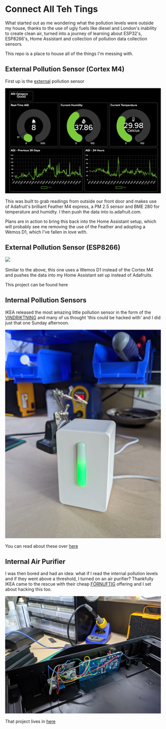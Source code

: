 # Connect All Teh Tings

What started out as me wondering what the pollution levels were outside my house, thanks to the use of ugly fuels like diesel and London's inability to create clean air, turned into a journey of learning about ESP32's, ESP8266's, Home Assistant and collection of pollution data collection sensors. 

This repo is a place to house all of the things I'm messing with. 

## External Pollution Sensor (Cortex M4)

First up is the [external](https://github.com/danielcuthbert/Pollution-Sensor) pollution sensor

![](https://github.com/danielcuthbert/Pollution-Sensor/raw/main/img/adafruit.png)

This was built to grab readings from outside our front door and makes use of Adafruit's brilliant Feather M4 express, a PM 2.5 sensor and BME 280 for temperature and humidty. I then push the data into io.adafruit.com. 

Plans are in action to bring this back into the Home Assistant setup, which will probably see me removing the use of the Feather and adopting a Wemos D1, which I've fallen in love with. 

## External Pollution Sensor (ESP8266)

![](smutsig.jpg)

Similar to the above, this one uses a Wemos D1 instead of the Cortex M4 and pushes the data into my Home Assistant set up instead of Adafruits. 

This project can be found here

## Internal Pollution Sensors

IKEA released the most amazing little pollution sensor in the form of the [VINDRIKTNING](https://www.ikea.com/gb/en/p/vindriktning-air-quality-sensor-80515910/) and many of us thought 'this could be hacked with' and I did just that one Sunday afternoon. 

![](images/vindriktning1.jpg)

You can read about these over [here](https://github.com/danielcuthbert/home-assistant/tree/main/Vindrikting)

## Internal Air Purifier

I was then bored and had an idea: what if I read the internal pollution levels and if they went above a threshold, I turned on an air purifier? Thankfully IKEA came to the rescue with their cheap [FÖRNUFTIG](https://www.ikea.com/gb/en/p/foernuftig-air-purifier-black-40488065/) offering and I set about hacking this too. 

![](images/FORNUFTIG.jpeg)

That project lives in [here](https://github.com/danielcuthbert/home-assistant/tree/main/Fornuftig)
